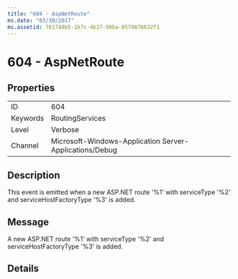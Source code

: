 ```yaml
---
title: "604 - AspNetRoute"
ms.date: "03/30/2017"
ms.assetid: 761748b5-1b7c-4b17-98ba-0579876632f1
---
```

# 604 - AspNetRoute
## Properties  
  
|||  
|-|-|  
|ID|604|  
|Keywords|RoutingServices|  
|Level|Verbose|  
|Channel|Microsoft-Windows-Application Server-Applications/Debug|  
  
## Description  
 This event is emitted when a new ASP.NET route '%1' with serviceType '%2' and serviceHostFactoryType '%3' is added.  
  
## Message  
 A new ASP.NET route '%1' with serviceType '%2' and serviceHostFactoryType '%3' is added.  
  
## Details
